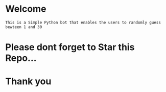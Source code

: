 # Welcome
<!-- .. -->
    This is a Simple Python bot that enables the users to randomly guess bewteen 1 and 30
# Please dont forget to Star this Repo...
# Thank you
